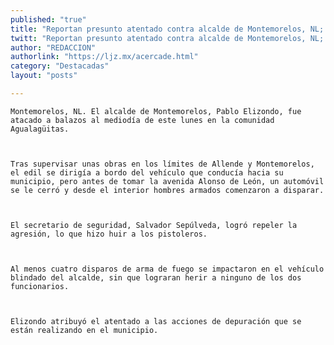 ```yaml
---
published: "true"
title: "Reportan presunto atentado contra alcalde de Montemorelos, NL; sale ileso"
twitt: "Reportan presunto atentado contra alcalde de Montemorelos, NL; sale ileso"
author: "REDACCION"
authorlink: "https://ljz.mx/acercade.html"
category: "Destacadas"
layout: "posts"

---
```



  
    Montemorelos, NL. El alcalde de Montemorelos, Pablo Elizondo, fue atacado a balazos al mediodía de este lunes en la comunidad Agualagüitas.
  
  
  
    Tras supervisar unas obras en los límites de Allende y Montemorelos, el edil se dirigía a bordo del vehículo que conducía hacia su municipio, pero antes de tomar la avenida Alonso de León, un automóvil se le cerró y desde el interior hombres armados comenzaron a disparar.
  
  
  
    El secretario de seguridad, Salvador Sepúlveda, logró repeler la agresión, lo que hizo huir a los pistoleros.
  
  
  
    Al menos cuatro disparos de arma de fuego se impactaron en el vehículo blindado del alcalde, sin que lograran herir a ninguno de los dos funcionarios.
  
  
  
    Elizondo atribuyó el atentado a las acciones de depuración que se están realizando en el municipio.
  

